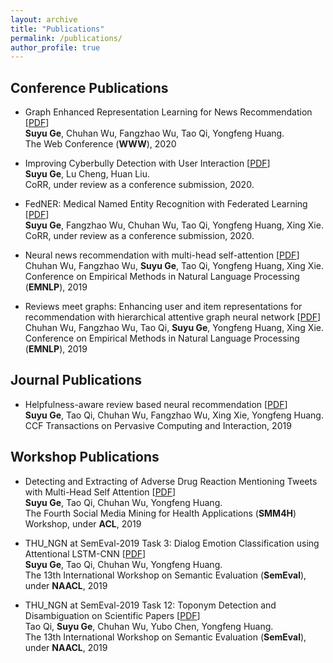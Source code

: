 ```yaml
---
layout: archive
title: "Publications"
permalink: /publications/
author_profile: true
---
```


## Conference Publications

* Graph Enhanced Representation Learning for News Recommendation \[[PDF](https://arxiv.org/pdf/2003.14292.pdf)\]  
**Suyu Ge**, Chuhan Wu, Fangzhao Wu, Tao Qi, Yongfeng Huang.  
The Web Conference (**WWW**), 2020

* Improving Cyberbully Detection with User Interaction \[[PDF]()\]  
**Suyu Ge**, Lu Cheng, Huan Liu.  
CoRR, under review as a conference submission, 2020.  

* FedNER: Medical Named Entity Recognition with Federated Learning \[[PDF](https://arxiv.org/pdf/2003.09288.pdf)\]  
**Suyu Ge**, Fangzhao Wu, Chuhan Wu, Tao Qi, Yongfeng   Huang, Xing Xie.  
CoRR, under review as a conference submission, 2020.  

* Neural news recommendation with multi-head self-attention \[[PDF](https://www.aclweb.org/anthology/D19-1671.pdf)\]  
Chuhan Wu, Fangzhao Wu, **Suyu Ge**, Tao Qi, Yongfeng Huang, Xing Xie.  
Conference on Empirical Methods in Natural Language Processing (**EMNLP**), 2019  

* Reviews meet graphs: Enhancing user and item representations for recommendation with hierarchical attentive graph neural network \[[PDF](https://www.aclweb.org/anthology/D19-1494.pdf)\]   
Chuhan Wu, Fangzhao Wu, Tao Qi, **Suyu Ge**, Yongfeng Huang, Xing Xie.  
Conference on Empirical Methods in Natural Language Processing (**EMNLP**), 2019  

## Journal Publications

* Helpfulness-aware review based neural recommendation \[[PDF](https://link.springer.com/article/10.1007/s42486-019-00023-0)\]  
**Suyu Ge**, Tao Qi, Chuhan Wu, Fangzhao Wu, Xing Xie, Yongfeng Huang.  
CCF Transactions on Pervasive Computing and Interaction, 2019  

## Workshop Publications

* Detecting and Extracting of Adverse Drug Reaction Mentioning Tweets with Multi-Head Self Attention \[[PDF](https://www.aclweb.org/anthology/W19-3214.pdf)\]  
**Suyu Ge**, Tao Qi, Chuhan Wu, Yongfeng Huang.  
The Fourth Social Media Mining for Health Applications (**SMM4H**) Workshop, under **ACL**, 2019  

* THU_NGN at SemEval-2019 Task 3: Dialog Emotion Classification using Attentional LSTM-CNN \[[PDF](https://www.aclweb.org/anthology/S19-2059.pdf)\]  
**Suyu Ge**, Tao Qi, Chuhan Wu, Yongfeng Huang.  
The 13th International Workshop on Semantic Evaluation (**SemEval**), under **NAACL**, 2019  

* THU_NGN at SemEval-2019 Task 12: Toponym Detection and Disambiguation on Scientific Papers \[[PDF](https://www.aclweb.org/anthology/S19-2229.pdf)\]  
Tao Qi, **Suyu Ge**, Chuhan Wu, Yubo Chen, Yongfeng Huang.  
The 13th International Workshop on Semantic Evaluation (**SemEval**), under **NAACL**, 2019  
